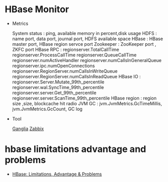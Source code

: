 # HBase Monitor
  
  - Metrics
	
	System status : ping, available memory in percent,disk usage
	HDFS          : name port, data port, journal port, HDFS available space
    HBase         : HBase master port, HBase region servce port	
	Zookeeper 	  : ZooKeeper port , ZKFC port
	HBase RPC     : regionserver.TotalCallTime
	                regionserver.ProcessCallTime
					regionserver.QueueCallTime
					regionserver.numActiveHandler
					regionserver.numCallsInGeneralQueue
					regionserver.ipc.numOpenConnections
					regionserver.RegionServer.numCallsInWriteQueue
					regionserver.RegionServer.numCallsInReadQueue
	HBase IO      : regionserver.Server.Mutate_99th_percentile
	                regionserver.wal.SyncTime_99th_percentile
					regionserver.server.Get_99th_percentile
					regionserver.server.ScanTime_99th_percentile
	HBase region  : region size ,size, blockcache hit radio
	JVM GC        : jvm.JvmMetrics.GcTimeMillis, jvm.JvmMetrics.GcCount, GC log
	
  - Tool
  
    [Ganglia]()
    [Zabbix]()
	
# hbase limitations advantage and problems

  - [HBase: Limitations, Advantage & Problems](hbase_limitations_advantage_problems.md)